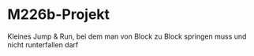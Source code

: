 # M226b-Projekt

Kleines Jump & Run, bei dem man von Block zu Block springen muss und nicht runterfallen darf
